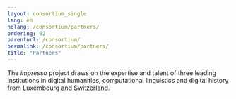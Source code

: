```yaml
---
layout: consortium_single
lang: en
nolang: /consortium/partners/
ordering: 02
parenturl: /consortium/
permalink: /consortium/partners/
title: "Partners"
---
```


<!-- content here will serve as an intro. Cfr. _layouts/consortium.html -->
The *impresso* project draws on the expertise and talent of three leading institutions in digital humanities, computational linguistics and digital history from Luxembourg and Switzerland.

